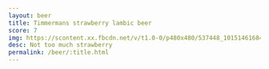 ```yaml
---
layout: beer
title: Timmermans strawberry lambic beer
score: 7
img: https://scontent.xx.fbcdn.net/v/t1.0-0/p480x480/537448_10151461684443745_989699337_n.jpg?oh=2b6a8a1de7d9424c41890b88eb01d9fc&oe=58670E56
desc: Not too much strawberry
permalink: /beer/:title.html
---
```


